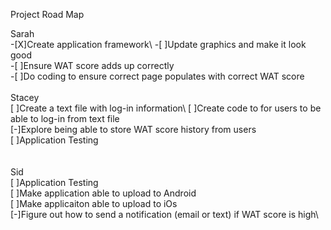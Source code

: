 Project Road Map

Sarah\
-[X]Create application framework\ 
-[ ]Update graphics and make it look good\
-[ ]Ensure WAT score adds up correctly\
-[ ]Do coding to ensure correct page populates with correct WAT score
\
\
Stacey\
[ ]Create a text file with log-in information\ 
[ ]Create code to for users to be able to log-in from text file\
[-]Explore being able to store WAT score history from users\
[ ]Application Testing\
\
\
Sid\
[ ]Application Testing\
[ ]Make application able to upload to Android\
[ ]Make applicaiton able to upload to iOs\
[-]Figure out how to send a notification (email or text) if WAT score is high\
